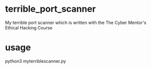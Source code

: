 # terrible_port_scanner

My terrible port scanner which is written with the The Cyber Mentor's Ethical Hacking Course


# usage

python3 myterriblescanner.py <ip>
  
